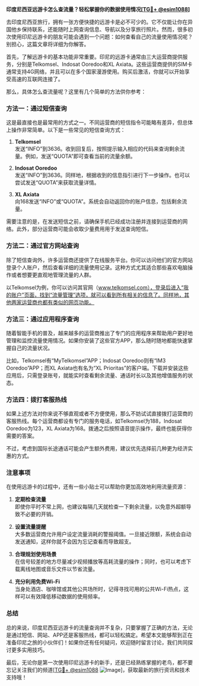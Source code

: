 **印度尼西亚远游卡怎么查流量？轻松掌握你的数据使用情况[[TG💪+ @esim1088](https://t.me/s/esim1088)]**

去印度尼西亚旅行，拥有一张方便快捷的远游卡是必不可少的。它不仅能让你在异国他乡保持联系，还能随时上网查询信息、导航以及分享旅行照片。然而，很多初次使用印尼远游卡的朋友可能会遇到一个问题：如何查看自己的流量使用情况呢？别担心，这篇文章将详细为你解答。

首先，了解远游卡的基本功能非常重要。印尼的远游卡通常由三大运营商提供服务，分别是Telkomsel、Indosat Ooredoo和XL Axiata。这些运营商提供的SIM卡通常支持4G网络，并且可以在多个国家漫游使用。购买后激活，你就可以开始享受高速的互联网连接了。

那么，具体怎么查流量呢？这里有几个简单的方法供你参考：

### 方法一：通过短信查询
这是最直接也是最常用的方式之一。不同运营商的短信指令可能略有差异，但总体上操作非常简单。以下是一些常见的短信查询方式：

1. **Telkomsel**  
   发送“INFO”到3636。收到回复后，按照提示输入相应的代码来查询剩余流量。例如，发送“QUOTA”即可查看当前的流量余额。

2. **Indosat Ooredoo**  
   发送“INFO”到3636。同样地，根据收到的信息指引进行下一步操作。也可以尝试发送“QUOTA”来获取流量详情。

3. **XL Axiata**  
   向168发送“INFO”或“QUOTA”。系统会自动返回你的账户信息，包括剩余流量。

需要注意的是，在发送短信之前，请确保手机已经成功注册并连接到运营商的网络。此外，部分运营商可能会收取少量费用用于发送查询短信。

### 方法二：通过官方网站查询
除了短信查询外，许多运营商还提供了在线服务平台。你可以访问他们的官方网站登录个人账户，然后查看详细的流量使用记录。这种方式尤其适合那些喜欢电脑操作或者想要更直观地管理流量的人群。

以Telkomsel为例，你可以访问其官网（www.telkomsel.com），登录后进入“我的账户”页面，找到“流量管理”选项，就可以看到所有相关的信息了。同样地，其他两家运营商也都有类似的网页功能。

### 方法三：通过应用程序查询
随着智能手机的普及，越来越多的运营商推出了专门的应用程序来帮助用户更好地管理和监控流量使用情况。如果你安装了这些官方APP，那么随时随地都能快速掌握自己的流量状况。

比如，Telkomsel有“MyTelkomsel”APP；Indosat Ooredoo则有“IM3 Ooredoo”APP；而XL Axiata也有名为“XL Prioritas”的客户端。下载并安装这些应用后，只需登录账号，就能实时查看剩余流量、通话时长以及其他增值服务的状态。

### 方法四：拨打客服热线
如果上述方法对你来说不够直观或者不方便使用，那么不妨试试直接拨打运营商的客服热线。每个运营商都设有专门的服务电话，如Telkomsel为188，Indosat Ooredoo为123，XL Axiata为168。拨通之后按照语音提示操作，最终也能获得你需要的答案。

不过，考虑到国际长途通话可能会产生额外费用，建议优先选择前几种更为经济实惠的方式。

### 注意事项
在使用远游卡的过程中，还有一些小贴士可以帮助你更加高效地利用流量资源：

1. **定期检查流量**  
   即使你平时不常上网，也建议每隔几天就检查一下剩余流量，以免意外超额导致不必要的开销。

2. **设置流量提醒**  
   大多数运营商允许用户设定流量消耗的警报阈值。一旦接近限额，系统会自动发送通知，这样你就不会因为忘记查看而导致超支。

3. **合理规划使用场景**  
   在信号较差的地方尽量减少视频播放等高耗流量的操作；同时，也可以考虑下载离线地图或音乐文件以节省流量。

4. **充分利用免费Wi-Fi**  
   当身处酒店、咖啡馆或其他公共场所时，记得寻找可用的公共Wi-Fi热点，这样可以有效降低移动数据的使用频率。

### 总结
总的来说，印度尼西亚远游卡的流量查询并不复杂，只要掌握了正确的方法，无论是通过短信、网站、APP还是客服热线，都可以轻松搞定。希望本文能够帮到正在准备印尼之旅的小伙伴们！如果你还有任何疑问，欢迎随时留言讨论，我们共同探讨更多实用技巧。

最后，无论你是第一次使用印尼远游卡的新手，还是已经熟练掌握的老鸟，都不要忘记关注我们的频道[[TG💪+ @esim1088](https://t.me/s/esim1088) ![Image](https://i.postimg.cc/4NQfJmqS/Snipaste-2025-05-13-00-14-12.png)]，获取最新的旅行资讯和技术支持哦！